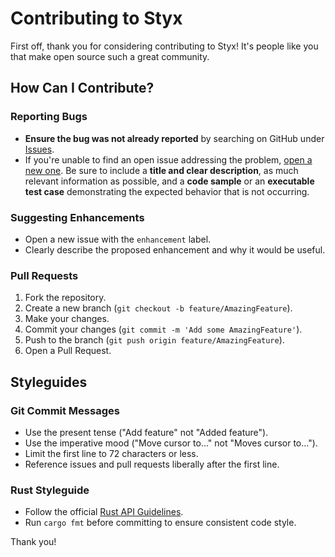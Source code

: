 # Contributing to Styx

First off, thank you for considering contributing to Styx! It's people like you that make open source such a great community.

## How Can I Contribute?

### Reporting Bugs

- **Ensure the bug was not already reported** by searching on GitHub under [Issues](https://github.com/0xReLogic/Styx/issues).
- If you're unable to find an open issue addressing the problem, [open a new one](https://github.com/0xReLogic/Styx/issues/new). Be sure to include a **title and clear description**, as much relevant information as possible, and a **code sample** or an **executable test case** demonstrating the expected behavior that is not occurring.

### Suggesting Enhancements

- Open a new issue with the `enhancement` label.
- Clearly describe the proposed enhancement and why it would be useful.

### Pull Requests

1. Fork the repository.
2. Create a new branch (`git checkout -b feature/AmazingFeature`).
3. Make your changes.
4. Commit your changes (`git commit -m 'Add some AmazingFeature'`).
5. Push to the branch (`git push origin feature/AmazingFeature`).
6. Open a Pull Request.

## Styleguides

### Git Commit Messages

- Use the present tense ("Add feature" not "Added feature").
- Use the imperative mood ("Move cursor to..." not "Moves cursor to...").
- Limit the first line to 72 characters or less.
- Reference issues and pull requests liberally after the first line.

### Rust Styleguide

- Follow the official [Rust API Guidelines](https://rust-lang.github.io/api-guidelines/).
- Run `cargo fmt` before committing to ensure consistent code style.

Thank you!
